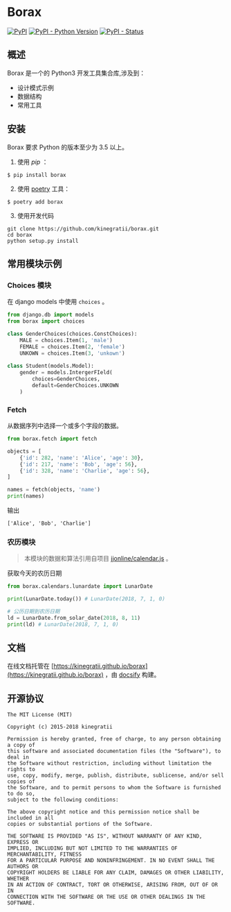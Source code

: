 # Borax


[![PyPI](https://img.shields.io/pypi/v/borax.svg)](https://pypi.org/project/borax) 
[![PyPI - Python Version](https://img.shields.io/pypi/pyversions/borax.svg)](https://pypi.org/project/borax)
[![PyPI - Status](https://img.shields.io/pypi/status/borax.svg)](https://github.com/kinegratii/borax)




## 概述

Borax 是一个的 Python3 开发工具集合库,涉及到：

 - 设计模式示例
 - 数据结构
 - 常用工具

## 安装

Borax 要求 Python 的版本至少为 3.5 以上。

1) 使用 *pip* ：

```shell
$ pip install borax
```
2) 使用 [poetry](https://poetry.eustace.io/) 工具：

```shell
$ poetry add borax
```

3) 使用开发代码

```shell
git clone https://github.com/kinegratii/borax.git
cd borax
python setup.py install
```

## 常用模块示例

### Choices 模块

在 django models 中使用 `choices` 。

```python
from django.db import models
from borax import choices

class GenderChoices(choices.ConstChoices):
    MALE = choices.Item(1, 'male')
    FEMALE = choices.Item(2, 'female')
    UNKOWN = choices.Item(3, 'unkown')
    
class Student(models.Model):        
    gender = models.IntergerFIeld(
        choices=GenderChoices,
        default=GenderChoices.UNKOWN
    )
```

### Fetch

从数据序列中选择一个或多个字段的数据。

```python
from borax.fetch import fetch

objects = [
    {'id': 282, 'name': 'Alice', 'age': 30},
    {'id': 217, 'name': 'Bob', 'age': 56},
    {'id': 328, 'name': 'Charlie', 'age': 56},
]

names = fetch(objects, 'name')
print(names)
```

输出

```
['Alice', 'Bob', 'Charlie']
```

### 农历模块

> 本模块的数据和算法引用自项目 [jjonline/calendar.js](https://github.com/jjonline/calendar.js) 。

获取今天的农历日期

```python
from borax.calendars.lunardate import LunarDate

print(LunarDate.today()) # LunarDate(2018, 7, 1, 0)

# 公历日期到农历日期
ld = LunarDate.from_solar_date(2018, 8, 11)
print(ld) # LunarDate(2018, 7, 1, 0)
```

## 文档

在线文档托管在 [https://kinegratii.github.io/borax](https://kinegratii.github.io/borax) ，由 [docsify](https://docsify.js.org/) 构建。

## 开源协议

```
The MIT License (MIT)

Copyright (c) 2015-2018 kinegratii

Permission is hereby granted, free of charge, to any person obtaining a copy of
this software and associated documentation files (the "Software"), to deal in
the Software without restriction, including without limitation the rights to
use, copy, modify, merge, publish, distribute, sublicense, and/or sell copies of
the Software, and to permit persons to whom the Software is furnished to do so,
subject to the following conditions:

The above copyright notice and this permission notice shall be included in all
copies or substantial portions of the Software.

THE SOFTWARE IS PROVIDED "AS IS", WITHOUT WARRANTY OF ANY KIND, EXPRESS OR
IMPLIED, INCLUDING BUT NOT LIMITED TO THE WARRANTIES OF MERCHANTABILITY, FITNESS
FOR A PARTICULAR PURPOSE AND NONINFRINGEMENT. IN NO EVENT SHALL THE AUTHORS OR
COPYRIGHT HOLDERS BE LIABLE FOR ANY CLAIM, DAMAGES OR OTHER LIABILITY, WHETHER
IN AN ACTION OF CONTRACT, TORT OR OTHERWISE, ARISING FROM, OUT OF OR IN
CONNECTION WITH THE SOFTWARE OR THE USE OR OTHER DEALINGS IN THE SOFTWARE.
```
